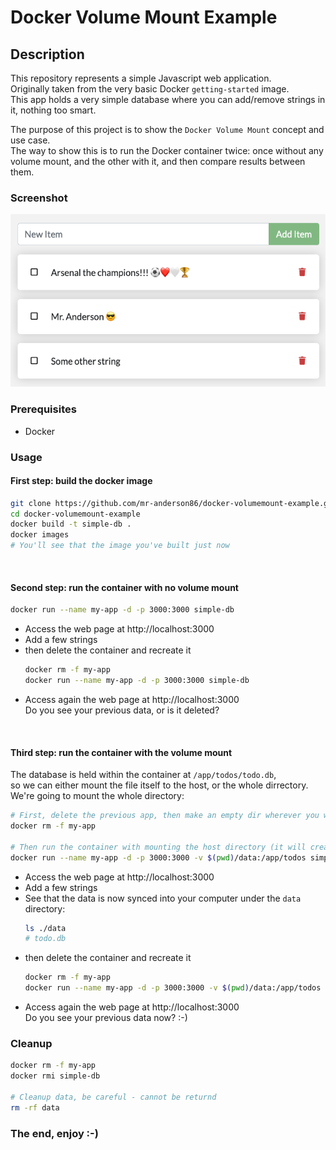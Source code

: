 # Docker Volume Mount Example

## Description

This repository represents a simple Javascript web application.  
Originally taken from the very basic Docker `getting-started` image.  
This app holds a very simple database where you can add/remove strings in it, nothing too smart.  
  
The purpose of this project is to show the `Docker Volume Mount` concept and use case.  
The way to show this is to run the Docker container twice: once without any volume mount, and the other with it, and then compare results between them.  

### Screenshot
<img src="screenshot.png" alt="screenshot" width="529" height="276">

### Prerequisites
* Docker

### Usage
#### First step: build the docker image
```bash
git clone https://github.com/mr-anderson86/docker-volumemount-example.git
cd docker-volumemount-example
docker build -t simple-db .
docker images
# You'll see that the image you've built just now
```
<br/>

#### Second step: run the container with no volume mount
```bash
docker run --name my-app -d -p 3000:3000 simple-db
```
* Access the web page at http://localhost:3000
* Add a few strings
* then delete the container and recreate it  
  ```bash
  docker rm -f my-app
  docker run --name my-app -d -p 3000:3000 simple-db
  ```
* Access again the web page at http://localhost:3000  
  Do you see your previous data, or is it deleted?

<br/>

#### Third step: run the container with the volume mount
The database is held within the container at `/app/todos/todo.db`,  
so we can either mount the file itself to the host, or the whole dirrectory.  
We're going to mount the whole directory:
```bash
# First, delete the previous app, then make an empty dir wherever you want
docker rm -f my-app

# Then run the container with mounting the host directory (it will create 'data' directory here) into the DB dir in the container as follows:
docker run --name my-app -d -p 3000:3000 -v $(pwd)/data:/app/todos simple-db
```
* Access the web page at http://localhost:3000
* Add a few strings
* See that the data is now synced into your computer under the `data` directory:  
  ```bash
  ls ./data
  # todo.db
  ```
* then delete the container and recreate it  
  ```bash
  docker rm -f my-app
  docker run --name my-app -d -p 3000:3000 -v $(pwd)/data:/app/todos simple-db
  ```
* Access again the web page at http://localhost:3000  
  Do you see your previous data now? :-)
  
### Cleanup
```bash
docker rm -f my-app
docker rmi simple-db

# Cleanup data, be careful - cannot be returnd
rm -rf data
```

### The end, enjoy :-)